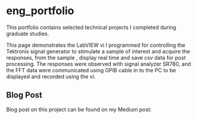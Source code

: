 # eng_portfolio
This portfolio contains selected technical projects I completed during graduate studies. 

This page demonstrates the LabVIEW vi I programmed for controlling the Tektronix signal generator to stimulate a sample of interest and acquire the responses, from the sample , display real time and save csv data for post processing. The responses were observed with signal analyzer SR780, and the FFT data were communicated using GPIB cable in to the PC to be displayed and recorded using the vi. 



## Blog Post

Blog post on this project can be found on my Medium post: 
